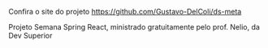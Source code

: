 Confira o site do projeto https://github.com/Gustavo-DelColi/ds-meta

Projeto Semana Spring React, ministrado gratuitamente pelo prof. Nelio, da Dev Superior
